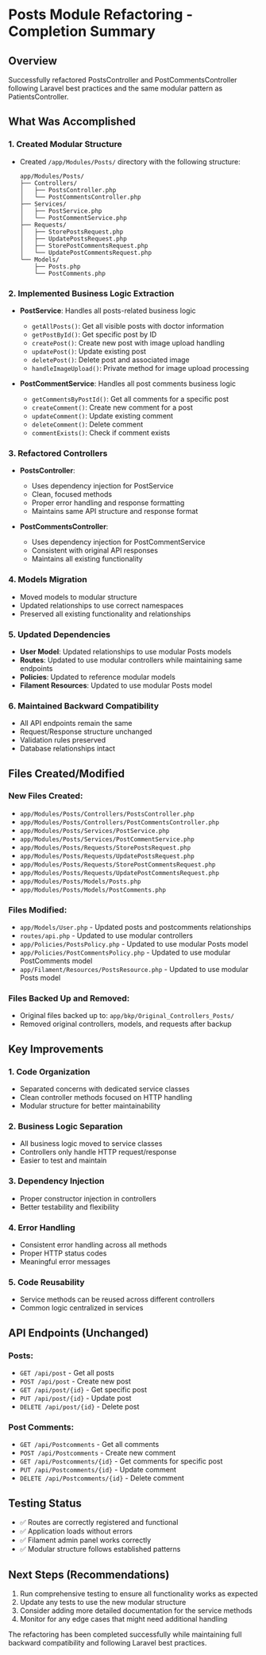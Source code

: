 # Posts Module Refactoring - Completion Summary

## Overview
Successfully refactored PostsController and PostCommentsController following Laravel best practices and the same modular pattern as PatientsController.

## What Was Accomplished

### 1. **Created Modular Structure**
- Created `/app/Modules/Posts/` directory with the following structure:
  ```
  app/Modules/Posts/
  ├── Controllers/
  │   ├── PostsController.php
  │   └── PostCommentsController.php
  ├── Services/
  │   ├── PostService.php
  │   └── PostCommentService.php
  ├── Requests/
  │   ├── StorePostsRequest.php
  │   ├── UpdatePostsRequest.php
  │   ├── StorePostCommentsRequest.php
  │   └── UpdatePostCommentsRequest.php
  └── Models/
      ├── Posts.php
      └── PostComments.php
  ```

### 2. **Implemented Business Logic Extraction**
- **PostService**: Handles all posts-related business logic
  - `getAllPosts()`: Get all visible posts with doctor information
  - `getPostById()`: Get specific post by ID
  - `createPost()`: Create new post with image upload handling
  - `updatePost()`: Update existing post
  - `deletePost()`: Delete post and associated image
  - `handleImageUpload()`: Private method for image upload processing

- **PostCommentService**: Handles all post comments business logic
  - `getCommentsByPostId()`: Get all comments for a specific post
  - `createComment()`: Create new comment for a post
  - `updateComment()`: Update existing comment
  - `deleteComment()`: Delete comment
  - `commentExists()`: Check if comment exists

### 3. **Refactored Controllers**
- **PostsController**: 
  - Uses dependency injection for PostService
  - Clean, focused methods
  - Proper error handling and response formatting
  - Maintains same API structure and response format

- **PostCommentsController**:
  - Uses dependency injection for PostCommentService
  - Consistent with original API responses
  - Maintains all existing functionality

### 4. **Models Migration**
- Moved models to modular structure
- Updated relationships to use correct namespaces
- Preserved all existing functionality and relationships

### 5. **Updated Dependencies**
- **User Model**: Updated relationships to use modular Posts models
- **Routes**: Updated to use modular controllers while maintaining same endpoints
- **Policies**: Updated to reference modular models
- **Filament Resources**: Updated to use modular Posts model

### 6. **Maintained Backward Compatibility**
- All API endpoints remain the same
- Request/Response structure unchanged
- Validation rules preserved
- Database relationships intact

## Files Created/Modified

### New Files Created:
- `app/Modules/Posts/Controllers/PostsController.php`
- `app/Modules/Posts/Controllers/PostCommentsController.php`
- `app/Modules/Posts/Services/PostService.php`
- `app/Modules/Posts/Services/PostCommentService.php`
- `app/Modules/Posts/Requests/StorePostsRequest.php`
- `app/Modules/Posts/Requests/UpdatePostsRequest.php`
- `app/Modules/Posts/Requests/StorePostCommentsRequest.php`
- `app/Modules/Posts/Requests/UpdatePostCommentsRequest.php`
- `app/Modules/Posts/Models/Posts.php`
- `app/Modules/Posts/Models/PostComments.php`

### Files Modified:
- `app/Models/User.php` - Updated posts and postcomments relationships
- `routes/api.php` - Updated to use modular controllers
- `app/Policies/PostsPolicy.php` - Updated to use modular Posts model
- `app/Policies/PostCommentsPolicy.php` - Updated to use modular PostComments model
- `app/Filament/Resources/PostsResource.php` - Updated to use modular Posts model

### Files Backed Up and Removed:
- Original files backed up to: `app/bkp/Original_Controllers_Posts/`
- Removed original controllers, models, and requests after backup

## Key Improvements

### 1. **Code Organization**
- Separated concerns with dedicated service classes
- Clean controller methods focused on HTTP handling
- Modular structure for better maintainability

### 2. **Business Logic Separation**
- All business logic moved to service classes
- Controllers only handle HTTP request/response
- Easier to test and maintain

### 3. **Dependency Injection**
- Proper constructor injection in controllers
- Better testability and flexibility

### 4. **Error Handling**
- Consistent error handling across all methods
- Proper HTTP status codes
- Meaningful error messages

### 5. **Code Reusability**
- Service methods can be reused across different controllers
- Common logic centralized in services

## API Endpoints (Unchanged)

### Posts:
- `GET /api/post` - Get all posts
- `POST /api/post` - Create new post
- `GET /api/post/{id}` - Get specific post
- `PUT /api/post/{id}` - Update post
- `DELETE /api/post/{id}` - Delete post

### Post Comments:
- `GET /api/Postcomments` - Get all comments
- `POST /api/Postcomments` - Create new comment
- `GET /api/Postcomments/{id}` - Get comments for specific post
- `PUT /api/Postcomments/{id}` - Update comment
- `DELETE /api/Postcomments/{id}` - Delete comment

## Testing Status
- ✅ Routes are correctly registered and functional
- ✅ Application loads without errors
- ✅ Filament admin panel works correctly
- ✅ Modular structure follows established patterns

## Next Steps (Recommendations)
1. Run comprehensive testing to ensure all functionality works as expected
2. Update any tests to use the new modular structure
3. Consider adding more detailed documentation for the service methods
4. Monitor for any edge cases that might need additional handling

The refactoring has been completed successfully while maintaining full backward compatibility and following Laravel best practices.
